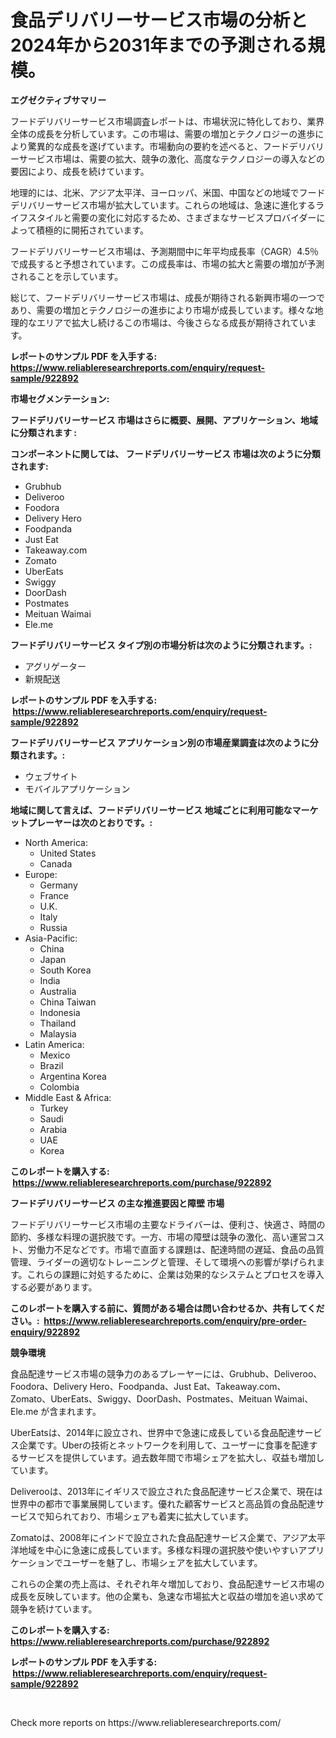 <p><h1>食品デリバリーサービス市場の分析と2024年から2031年までの予測される規模。</h1></p><p><strong>エグゼクティブサマリー</strong></p>
<p><p>フードデリバリーサービス市場調査レポートは、市場状況に特化しており、業界全体の成長を分析しています。この市場は、需要の増加とテクノロジーの進歩により驚異的な成長を遂げています。市場動向の要約を述べると、フードデリバリーサービス市場は、需要の拡大、競争の激化、高度なテクノロジーの導入などの要因により、成長を続けています。</p><p>地理的には、北米、アジア太平洋、ヨーロッパ、米国、中国などの地域でフードデリバリーサービス市場が拡大しています。これらの地域は、急速に進化するライフスタイルと需要の変化に対応するため、さまざまなサービスプロバイダーによって積極的に開拓されています。</p><p>フードデリバリーサービス市場は、予測期間中に年平均成長率（CAGR）4.5％で成長すると予想されています。この成長率は、市場の拡大と需要の増加が予測されることを示しています。</p><p>総じて、フードデリバリーサービス市場は、成長が期待される新興市場の一つであり、需要の増加とテクノロジーの進歩により市場が成長しています。様々な地理的なエリアで拡大し続けるこの市場は、今後さらなる成長が期待されています。</p></p>
<p><strong>レポートのサンプル PDF を入手する: <a href="https://www.reliableresearchreports.com/enquiry/request-sample/922892">https://www.reliableresearchreports.com/enquiry/request-sample/922892</a></strong></p>
<p><strong>市場セグメンテーション:</strong></p>
<p><strong> フードデリバリーサービス 市場はさらに概要、展開、アプリケーション、地域に分類されます :</strong></p>
<p><strong>コンポーネントに関しては、 フードデリバリーサービス 市場は次のように分類されます: &nbsp;</strong></p>
<p><ul><li>Grubhub</li><li>Deliveroo</li><li>Foodora</li><li>Delivery Hero</li><li>Foodpanda</li><li>Just Eat</li><li>Takeaway.com</li><li>Zomato</li><li>UberEats</li><li>Swiggy</li><li>DoorDash</li><li>Postmates</li><li>Meituan Waimai</li><li>Ele.me</li></ul></p>
<p><strong> フードデリバリーサービス タイプ別の市場分析は次のように分類されます。:</strong></p>
<p><ul><li>アグリゲーター</li><li>新規配送</li></ul></p>
<p><strong>レポートのサンプル PDF を入手する: &nbsp;<a href="https://www.reliableresearchreports.com/enquiry/request-sample/922892">https://www.reliableresearchreports.com/enquiry/request-sample/922892</a></strong></p>
<p><strong> フードデリバリーサービス アプリケーション別の市場産業調査は次のように分類されます。:</strong></p>
<p><ul><li>ウェブサイト</li><li>モバイルアプリケーション</li></ul></p>
<p><strong>地域に関して言えば、フードデリバリーサービス 地域ごとに利用可能なマーケットプレーヤーは次のとおりです。:</strong></p>
<p><ul>
    <li>
        North America:
        <ul>
            <li>United States</li>
            <li>Canada</li>
        </ul>
    </li>
    <li>
        Europe:
        <ul>
            <li>Germany</li>
            <li>France</li>
            <li>U.K.</li>
            <li>Italy</li>
            <li>Russia</li>
        </ul>
    </li>
    <li>
        Asia-Pacific:
        <ul>
            <li>China</li>
            <li>Japan</li>
            <li>South Korea</li>
            <li>India</li>
            <li>Australia</li>
            <li>China Taiwan</li>
            <li>Indonesia</li>
            <li>Thailand</li>
            <li>Malaysia</li>
        </ul>
    </li>
    <li>
        Latin America:
        <ul>
            <li>Mexico</li>
            <li>Brazil</li>
            <li>Argentina Korea</li>
            <li>Colombia</li>
        </ul>
    </li>
    <li>
        Middle East & Africa:
        <ul>
            <li>Turkey</li>
            <li>Saudi</li>
            <li>Arabia</li>
            <li>UAE</li>
            <li>Korea</li>
        </ul>
    </li>
    </ul></p>
<p><strong>このレポートを購入する: &nbsp;<a href="https://www.reliableresearchreports.com/purchase/922892">https://www.reliableresearchreports.com/purchase/922892</a></strong></p>
<p><strong>フードデリバリーサービス の主な推進要因と障壁 市場</strong></p>
<p><p>フードデリバリーサービス市場の主要なドライバーは、便利さ、快適さ、時間の節約、多様な料理の選択肢です。一方、市場の障壁は競争の激化、高い運営コスト、労働力不足などです。市場で直面する課題は、配達時間の遅延、食品の品質管理、ライダーの適切なトレーニングと管理、そして環境への影響が挙げられます。これらの課題に対処するために、企業は効果的なシステムとプロセスを導入する必要があります。</p></p>
<p><strong>このレポートを購入する前に、質問がある場合は問い合わせるか、共有してください。:&nbsp; <a href="https://www.reliableresearchreports.com/enquiry/pre-order-enquiry/922892">https://www.reliableresearchreports.com/enquiry/pre-order-enquiry/922892</a></strong></p>
<p><strong>競争環境</strong></p>
<p><p>食品配達サービス市場の競争力のあるプレーヤーには、Grubhub、Deliveroo、Foodora、Delivery Hero、Foodpanda、Just Eat、Takeaway.com、Zomato、UberEats、Swiggy、DoorDash、Postmates、Meituan Waimai、Ele.me が含まれます。</p><p>UberEatsは、2014年に設立され、世界中で急速に成長している食品配達サービス企業です。Uberの技術とネットワークを利用して、ユーザーに食事を配達するサービスを提供しています。過去数年間で市場シェアを拡大し、収益も増加しています。</p><p>Deliverooは、2013年にイギリスで設立された食品配達サービス企業で、現在は世界中の都市で事業展開しています。優れた顧客サービスと高品質の食品配達サービスで知られており、市場シェアも着実に拡大しています。</p><p>Zomatoは、2008年にインドで設立された食品配達サービス企業で、アジア太平洋地域を中心に急速に成長しています。多様な料理の選択肢や使いやすいアプリケーションでユーザーを魅了し、市場シェアを拡大しています。</p><p>これらの企業の売上高は、それぞれ年々増加しており、食品配達サービス市場の成長を反映しています。他の企業も、急速な市場拡大と収益の増加を追い求めて競争を続けています。</p></p>
<p><strong>このレポートを購入する: &nbsp; <a href="https://www.reliableresearchreports.com/purchase/922892">https://www.reliableresearchreports.com/purchase/922892</a></strong></p>
<p><strong>レポートのサンプル PDF を入手する: &nbsp;<a href="https://www.reliableresearchreports.com/enquiry/request-sample/922892">https://www.reliableresearchreports.com/enquiry/request-sample/922892</a></strong><strong></strong></p>
<p>&nbsp;</p>
<p>Check more reports on https://www.reliableresearchreports.com/</p>